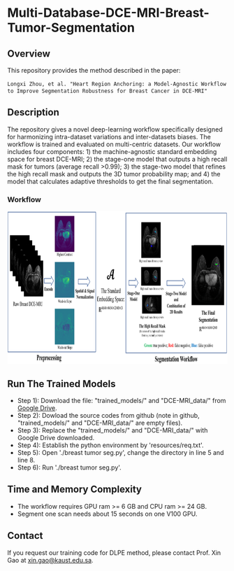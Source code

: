 # Multi-Database-DCE-MRI-Breast-Tumor-Segmentation

## Overview
This repository provides the method described in the paper:
```
Longxi Zhou, et al. "Heart Region Anchoring: a Model-Agnostic Workflow to Improve Segmentation Robustness for Breast Cancer in DCE-MRI"
```

## Description
The repository gives a novel deep-learning workflow specifically designed for harmonizing intra-dataset variations and inter-datasets biases. The workflow is trained and evaluated on multi-centric datasets. Our workflow includes four components: 1) the machine-agnostic standard embedding space for breast DCE-MRI; 2) the stage-one model that outputs a high recall mask for tumors (average recall >0.99); 3) the stage-two model that refines the high recall mask and outputs the 3D tumor probability map; and 4) the model that calculates adaptive thresholds to get the final segmentation.

### Workflow
<div align="center">
  <img src="./resources/Fig_one.png" width="1500" height="350">
</div>

## Run The Trained Models
- Step 1): Download the file: "trained_models/" and "DCE-MRI_data/" from [Google Drive](https://drive.google.com/drive/folders/1qOUi9gdrsFk3TCtTbcmP4BYBJJAOkcyz?usp=sharing).
- Step 2): Dowload the source codes from github (note in github, "trained_models/" and "DCE-MRI_data/" are empty files).
- Step 3): Replace the "trained_models/" and "DCE-MRI_data/" with Google Drive downloaded.
- Step 4): Establish the python environment by 'resources/req.txt'.
- Step 5): Open './breast tumor seg.py', change the directory in line 5 and line 8.
- Step 6): Run './breast tumor seg.py'.

## Time and Memory Complexity
- The workflow requires GPU ram >= 6 GB and CPU ram >= 24 GB.
- Segment one scan needs about 15 seconds on one V100 GPU. 

## Contact
If you request our training code for DLPE method, please contact Prof. Xin Gao at xin.gao@kaust.edu.sa.

